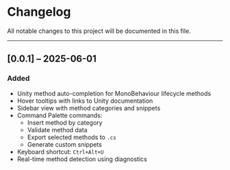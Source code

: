 # Changelog

All notable changes to this project will be documented in this file.

---

## [0.0.1] – 2025-06-01

### Added
- Unity method auto-completion for MonoBehaviour lifecycle methods
- Hover tooltips with links to Unity documentation
- Sidebar view with method categories and snippets
- Command Palette commands:
  - Insert method by category
  - Validate method data
  - Export selected methods to `.cs`
  - Generate custom snippets
- Keyboard shortcut: `Ctrl+Alt+U`
- Real-time method detection using diagnostics
